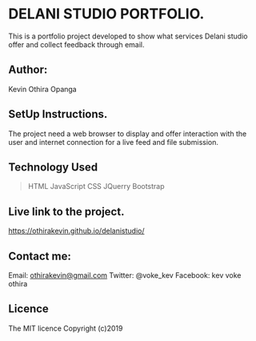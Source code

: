# DELANI STUDIO PORTFOLIO.
This is a portfolio project developed to show what services Delani studio offer 
and collect feedback through email.

## Author:
Kevin Othira Opanga

## SetUp Instructions.
The project need a web browser to display and offer interaction with the user
and internet connection for a live feed and file submission.



## Technology Used
 > HTML
 > JavaScript
 > CSS
 > JQuerry
 > Bootstrap

## Live link to the project.

   https://othirakevin.github.io/delanistudio/

## Contact me:
   Email: othirakevin@gmail.com
   Twitter: @voke_kev
   Facebook: kev voke othira



## Licence
The MIT licence
Copyright (c)2019

